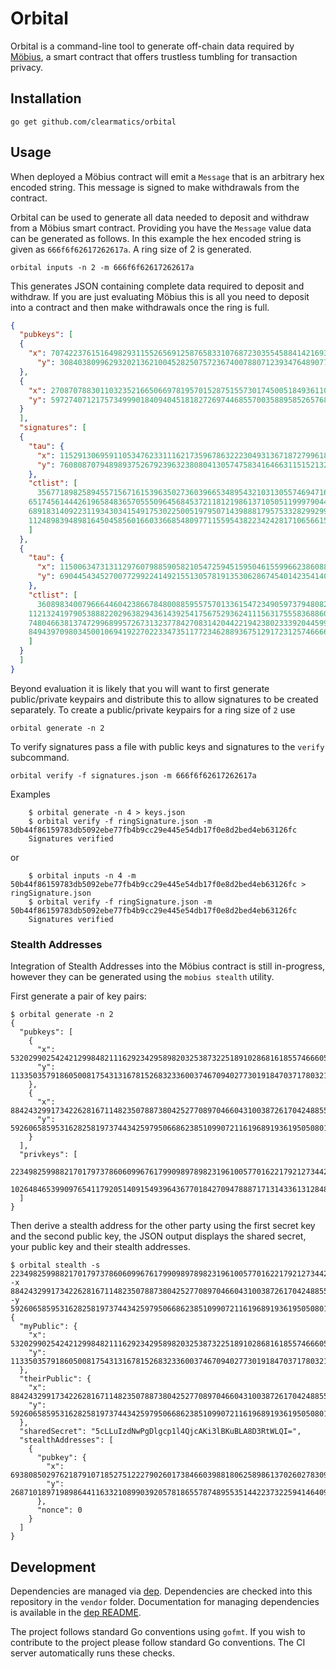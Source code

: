 # Orbital

Orbital is a command-line tool to generate off-chain data required by [Möbius][3], a smart contract that offers trustless tumbling for transaction privacy.

## Installation

    go get github.com/clearmatics/orbital

## Usage

When deployed a Möbius contract will emit a `Message` that is an arbitrary hex encoded string. This message is signed to make withdrawals from the contract. 

Orbital can be used to generate all data needed to deposit and withdraw from a Möbius smart contract. Providing you have the `Message` value data can be generated as follows. In this example the hex encoded string is given as `666f6f62617262617a`. A ring size of 2 is generated.

    orbital inputs -n 2 -m 666f6f62617262617a

This generates JSON containing complete data required to deposit and withdraw. If you are just evaluating Möbius this is all you need to deposit into a contract and then make withdrawals once the ring is full. 

``` JSON
{
  "pubkeys": [
  {
    "x": 70742237615164982931155265691258765833107687230355458841421693916924953784687,
      "y": 30840380996293202136210045282507572367400788071239347648907713335359761829138
  },
  {
    "x": 27087078830110323521665066978195701528751557301745005184936110685042440855975,
    "y": 59727407121757349990184094045181827269744685570035889585265768058760849316377
  }
  ],
  "signatures": [
  {
    "tau": {
      "x": 115291306959110534762331116217359678632223049313671872799618131253150795715011,
      "y": 76080870794898937526792396323808041305747583416466311515213280049789496276229
    },
    "ctlist": [
      35677189825894557156716153963502736039665348954321031305574694716619151189549,
    65174561444261965848365705550964568453721181219861371050511999790449291429430,
    68918314092231193430341549175302250051979507143988817957533282992996303297168,
    112489839489816450458560166033668548097711559543822342428171065661517939963774
    ]
  },
  {
    "tau": {
      "x": 115006347313112976079885905821054725945159504615599662386088608699176267829093,
      "y": 69044543452700772992241492155130578191353062867454014235414028518071012328630
    },
    "ctlist": [
      36089834007966644604238667848008859557570133615472349059737948082862755319880,
    112132419790538882202963829436143925417567529362411156317555836886017363595398,
    74804663813747299689957267313237784270831420442219423802333920445997909078632,
    84943970980345001069419227022334735117723462889367512917231257466664229790991
    ]
  }
  ]
}
```

Beyond evaluation it is likely that you will want to first generate public/private keypairs and distribute this to allow signatures to be created separately. To create a public/private keypairs for a ring size of `2` use 
    
    orbital generate -n 2

To verify signatures pass a file with public keys and signatures to the `verify` subcommand.

    orbital verify -f signatures.json -m 666f6f62617262617a

Examples 
```
    $ orbital generate -n 4 > keys.json
    $ orbital verify -f ringSignature.json -m 50b44f86159783db5092ebe77fb4b9cc29e445e54db17f0e8d2bed4eb63126fc
    Signatures verified
```
or
```
    $ orbital inputs -n 4 -m 50b44f86159783db5092ebe77fb4b9cc29e445e54db17f0e8d2bed4eb63126fc > ringSignature.json
    $ orbital verify -f ringSignature.json -m 50b44f86159783db5092ebe77fb4b9cc29e445e54db17f0e8d2bed4eb63126fc
    Signatures verified
```

### Stealth Addresses

Integration of Stealth Addresses into the Möbius contract is still in-progress, however they can be generated using the `mobius stealth` utility.

First generate a pair of key pairs:

```
$ orbital generate -n 2
{
  "pubkeys": [
    {
      "x": 53202990254242129984821116292342958982032538732251891028681618557466605103267,
      "y": 113350357918605008175431316781526832336003746709402773019184703717803218368823
    },
    {
      "x": 88424329917342262816711482350788738042527708970466043100387261704248855107491,
      "y": 59260658595316282581973744342597950668623851099072116196891936195050801350643
    }
  ],
  "privkeys": [
    22349825998821701797378606099676179909897898231961005770162217921273442111598,
    102648465399097654117920514091549396436770184270947888717131433613128480538084
  ]
}
```

Then derive a stealth address for the other party using the first secret key and the second public key, the JSON output displays the shared secret, your public key and their stealth addresses.

```
$ orbital stealth -s 22349825998821701797378606099676179909897898231961005770162217921273442111598 -x 88424329917342262816711482350788738042527708970466043100387261704248855107491 -y 59260658595316282581973744342597950668623851099072116196891936195050801350643
{
  "myPublic": {
    "x": 53202990254242129984821116292342958982032538732251891028681618557466605103267,
    "y": 113350357918605008175431316781526832336003746709402773019184703717803218368823
  },
  "theirPublic": {
    "x": 88424329917342262816711482350788738042527708970466043100387261704248855107491,
    "y": 59260658595316282581973744342597950668623851099072116196891936195050801350643
  },
  "sharedSecret": "5cLLuIzdNwPgDlgcp1l4QjcAKi3lBKuBLA8D3RtWLQI=",
  "stealthAddresses": [
    {
      "pubkey": {
        "x": 69380850297621879107185275122279026017384660398818062589861370260278309399018,
        "y": 26871018971989864411633210899039205781865578748955351442237322594146409159475
      },
      "nonce": 0
    }
  ]
}

```

## Development

Dependencies are managed via [dep][1]. Dependencies are checked into this repository in the `vendor` folder. Documentation for managing dependencies is available in the [dep README][2].

The project follows standard Go conventions using `gofmt`. If you wish to contribute to the project please follow standard Go conventions. The CI server automatically runs these checks.

[1]: https://github.com/golang/dep
[2]: https://github.com/golang/dep/blob/master/README.md
[3]: https://gitlab.clearmatics.com/oss/mobius
